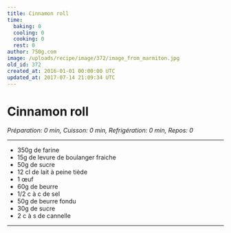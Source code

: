 ```yaml
---
title: Cinnamon roll
time:
  baking: 0
  cooling: 0
  cooking: 0
  rest: 0
author: 750g.com
image: /uploads/recipe/image/372/image_from_marmiton.jpg
old_id: 372
created_at: 2016-01-01 00:00:00 UTC
updated_at: 2017-07-14 21:09:34 UTC
---
```


# Cinnamon roll

_Préparation: 0 min, Cuisson: 0 min, Refrigération: 0 min, Repos: 0_

---

- 350g de farine
- 15g de levure de boulanger fraiche
- 50g de sucre
- 12 cl de lait à peine tiède
- 1 œuf
- 60g de beurre
- 1/2 c à c de sel
- 50g de beurre fondu
- 30g de sucre
- 2 c à s de cannelle

---
